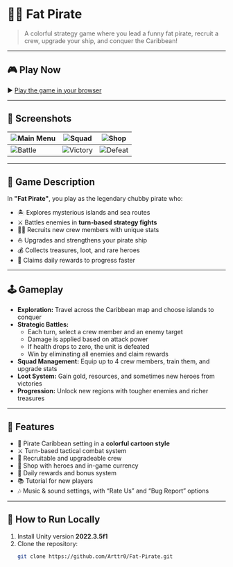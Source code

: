 # 🏴‍☠️ Fat Pirate

> A colorful strategy game where you lead a funny fat pirate, recruit a crew, upgrade your ship, and conquer the Caribbean!

---

## 🎮 Play Now

▶️ [Play the game in your browser](https://arttr0.github.io/Fat-Pirate/)

---

## 📸 Screenshots

| ![Main Menu](screenshots/MainMenu.png) | ![Squad](screenshots/Squad.png) | ![Shop](screenshots/Shop.png) |
|-----------------------------------------|---------------------------------|-------------------------------|
| ![Battle](screenshots/Battle.png) | ![Victory](screenshots/Victory.png) | ![Defeat](screenshots/Defeat.png) |

---

## 📝 Game Description

In **"Fat Pirate"**, you play as the legendary chubby pirate who:

- 🏝️ Explores mysterious islands and sea routes  
- ⚔️ Battles enemies in **turn-based strategy fights**  
- 🏴‍☠️ Recruits new crew members with unique stats  
- ⛵ Upgrades and strengthens your pirate ship  
- 💰 Collects treasures, loot, and rare heroes  
- 🎁 Claims daily rewards to progress faster  

---

## 🕹️ Gameplay

- **Exploration:** Travel across the Caribbean map and choose islands to conquer  
- **Strategic Battles:**  
  - Each turn, select a crew member and an enemy target  
  - Damage is applied based on attack power  
  - If health drops to zero, the unit is defeated  
  - Win by eliminating all enemies and claim rewards  
- **Squad Management:** Equip up to 4 crew members, train them, and upgrade stats  
- **Loot System:** Gain gold, resources, and sometimes new heroes from victories  
- **Progression:** Unlock new regions with tougher enemies and richer treasures  

---

## 🎨 Features

- 🌴 Pirate Caribbean setting in a **colorful cartoon style**  
- ⚔️ Turn-based tactical combat system  
- 👥 Recruitable and upgradeable crew  
- 🛒 Shop with heroes and in-game currency  
- 🎁 Daily rewards and bonus system  
- 📚 Tutorial for new players  
- 🎶 Music & sound settings, with “Rate Us” and “Bug Report” options  

---

## 📁 How to Run Locally

1. Install Unity version **2022.3.5f1**  
2. Clone the repository:  
   ```bash
   git clone https://github.com/Arttr0/Fat-Pirate.git

